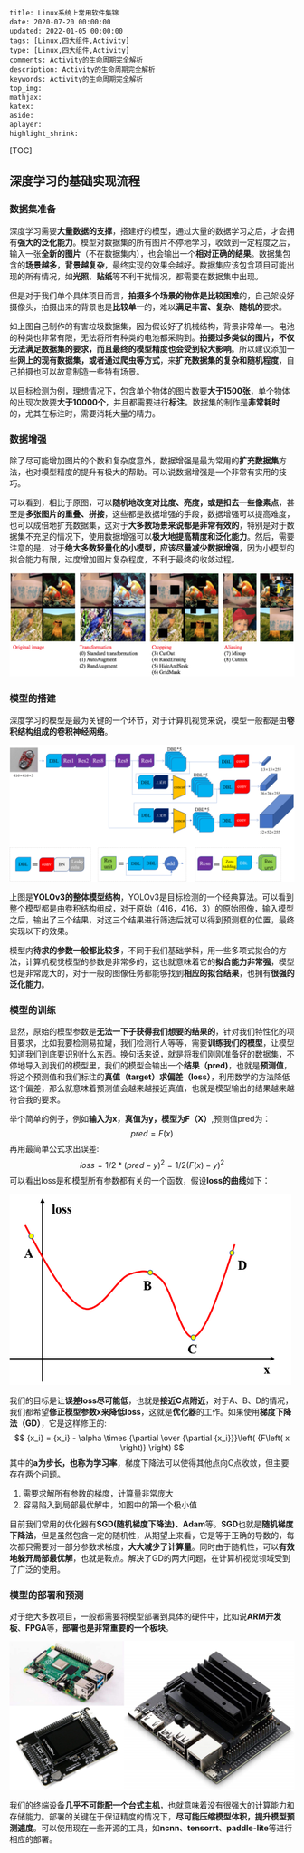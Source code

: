 ```
title: Linux系统上常用软件集锦
date: 2020-07-20 00:00:00
updated: 2022-01-05 00:00:00
tags: [Linux,四大组件,Activity]
type: [Linux,四大组件,Activity]
comments: Activity的生命周期完全解析
description: Activity的生命周期完全解析
keywords: Activity的生命周期完全解析
top_img:
mathjax:
katex:
aside:
aplayer:
highlight_shrink:
```

[TOC]



## 深度学习的基础实现流程

### 数据集准备

深度学习需要**大量数据的支撑**，搭建好的模型，通过大量的数据学习之后，才会拥有**强大的泛化能力**。模型对数据集的所有图片不停地学习，收敛到一定程度之后，输入一张**全新的图片**（不在数据集内），也会输出一个**相对正确的结果**。数据集包含的**场景越多**，**背景越复杂**，最终实现的效果会越好。数据集应该包含项目可能出现的所有情况，如**光照**、**贴纸**等不利干扰情况，都需要在数据集中出现。

但是对于我们单个具体项目而言，**拍摄多个场景的物体是比较困难**的，自己架设好摄像头，拍摄出来的背景也是**比较单一**的，难以**满足丰富、复杂、随机的**要求。


如上图自己制作的有害垃圾数据集，因为假设好了机械结构，背景非常单一。电池的种类也非常有限，无法将所有种类的电池都采购到。**拍摄过多类似的图片，不仅无法满足数据集的要求，而且最终的模型精度也会受到较大影响**。所以建议添加一些**网上的现有数据集，或者通过爬虫等方式**，来**扩充数据集的复杂和随机程度**，自己拍摄也可以故意制造一些特有场景。


以目标检测为例，理想情况下，包含单个物体的图片数要**大于1500张**，单个物体的出现次数要**大于10000个**，并且都需要进行**标注**。数据集的制作是**非常耗时**的，尤其在标注时，需要消耗大量的精力。

### 数据增强

除了尽可能增加图片的个数和复杂度意外，数据增强是最为常用的**扩充数据集**方法，也对模型精度的提升有极大的帮助。可以说数据增强是一个非常有实用的技巧。

可以看到，相比于原图，可以**随机地改变对比度、亮度，或是扣去一些像素点**，甚至是**多张图片的重叠、拼接**，这些都是数据增强的手段，数据增强可以提高难度，也可以成倍地扩充数据集，这对于**大多数场景来说都是非常有效的**，特别是对于数据集不充足的情况下，使用数据增强可以**极大地提高精度和泛化能力**。然后，需要注意的是，对于**绝大多数轻量化的小模型，应该尽量减少数据增强**，因为小模型的拟合能力有限，过度增加图片复杂程度，不利于最终的收敛过程。

![3](images/3.jpg)

### 模型的搭建

深度学习的模型是最为关键的一个环节，对于计算机视觉来说，模型一般都是由**卷积结构组成的卷积神经网络**。

![4](images/4.png)


上图是**YOLOv3的整体模型结构**，YOLOv3是目标检测的一个经典算法。可以看到整个模型都是由卷积结构组成，对于原始（416，416，3）的原始图像，输入模型之后，输出了三个结果，对这三个结果进行筛选后就可以得到预测框的位置，最终实现以下的效果。


模型内**待求的参数一般都比较多**，不同于我们基础学科，用一些多项式拟合的方法，计算机视觉模型的参数是非常多的，这也就意味着它的**拟合能力非常强**，模型也是非常庞大的，对于一般的图像任务都能够找到**相应的拟合结果**，也拥有**很强的泛化能力**。

### 模型的训练

显然，原始的模型参数是**无法一下子获得我们想要的结果的**，针对我们特性化的项目要求，比如我要检测易拉罐，我们检测行人等等，需要**训练我们的模型**，让模型知道我们到底要识别什么东西。换句话来说，就是将我们刚刚准备好的数据集，不停地导入到我们的模型里，我们的模型会输出一个**结果（pred)**，也就是**预测值**，将这个预测值和我们标注的**真值（target）求偏差（loss）**，利用数学的方法降低这个偏差，那么就意味着预测值会越来越接近真值，也就是模型输出的结果越来越符合我的要求。

举个简单的例子，例如**输入为x，真值为y，模型为F（X）**,预测值pred为：
$$
pred = F(x)
$$
再用最简单公式求出误差:
$$
loss =1/2*(pred - y)^2 = 1/2(F(x)-y)^2
$$
可以看出loss是和模型所有参数都有关的一个函数，假设**loss的曲线**如下：

<img src="images/6.png" alt="6" style="zoom:61%;" />

我们的目标是让**误差loss尽可能低**，也就是**接近C点附近**，对于A、B、D的情况，我们都希望**修正模型参数x来降低loss**，这就是**优化器**的工作。如果使用**梯度下降法（GD）**，它是这样修正的:
$$
{x_i} = {x_i} - \alpha  \times {\partial  \over {\partial {x_i}}}\left( {F\left( x \right)} \right)
$$
其中的**a为步长，也称为学习率**，梯度下降法可以使得其他点向C点收敛，但主要存在两个问题。

1. 需要求解所有参数的梯度，计算量非常庞大
2. 容易陷入到局部最优解中，如图中的第一个极小值

目前我们常用的优化器有**SGD(随机梯度下降法)、Adam**等。**SGD**也就是**随机梯度下降法**，但是虽然包含一定的随机性，从期望上来看，它是等于正确的导数的，每次都只需要对一部分参数求梯度，**大大减少了计算量**。同时由于随机性，可以**有效地躲开局部最优解**，也就是鞍点。解决了GD的两大问题，在计算机视觉领域受到了广泛的使用。

### 模型的部署和预测

对于绝大多数项目，一般都需要将模型部署到具体的硬件中，比如说**ARM开发板**、**FPGA**等，**部署也是非常重要的一个板块**。

<img src="images/7.png" alt="7" style="zoom:67%;" />

我们的终端设备**几乎不可能配一个台式主机**，也就意味着没有很强大的计算能力和存储能力。部署的关键在于保证精度的情况下，**尽可能压缩模型体积，提升模型预测速度**。可以使用现在一些开源的工具，如**ncnn**、**tensorrt**、**paddle-lite**等进行相应的部署。